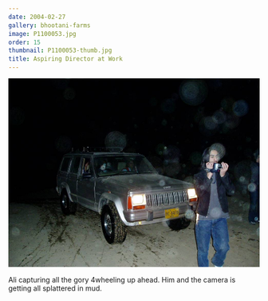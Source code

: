 ```yaml
---
date: 2004-02-27
gallery: bhootani-farms
image: P1100053.jpg
order: 15
thumbnail: P1100053-thumb.jpg
title: Aspiring Director at Work
---
```


![Aspiring Director at Work](./P1100053.jpg)

Ali capturing all the gory 4wheeling up ahead. Him and the camera is getting all splattered in mud.
